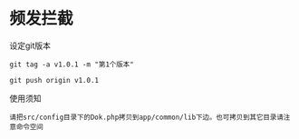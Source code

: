 # 频发拦截
设定git版本
~~~
git tag -a v1.0.1 -m "第1个版本"
~~~
~~~
git push origin v1.0.1
~~~

使用须知
~~~
请把src/config目录下的Dok.php拷贝到app/common/lib下边。也可拷贝到其它目录请注意命令空间
~~~